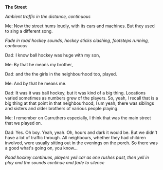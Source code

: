 **The Street**

*Ambient traffic in the distance, continuous*

Me: Now the street hums loudly, with its cars and machines. But they used to sing a different song.

*Fade in road hockey sounds, hockey sticks clashing, footsteps running, continuous*

Dad: I know ball hockey was huge with my son,

Me: By that he means my brother,

Dad: and the the girls in the neighbourhood too, played.

Me: And by that he means me. 

Dad: It was it was ball hockey, but it was kind of a big thing. Locations varied sometimes as numbers grew of the players. So, yeah, I recall that is a big thing at that point in that neighbourhood, I um yeah, there was siblings and sisters and older brothers of various people playing. 

Me: I remember on Carruthers especially, I think that was the main street that we played on.

Dad: Yes. Oh boy. Yeah, yeah. Oh, hours and dark it would be. But we didn't have a lot of traffic through. All neighbours, whether they had children involved, were usually sitting out in the evenings on the porch. So there was a good what's going on, you know…

*Road hockey continues, players yell car as one rushes past, then yell in play and the sounds continue and fade to silence*
